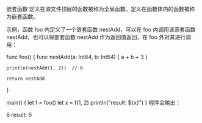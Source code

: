 嵌套函数
定义在源文件顶层的函数被称为全局函数。定义在函数体内的函数被称为嵌套函数。

示例，函数 foo 内定义了一个嵌套函数 nestAdd，可以在 foo 内调用该嵌套函数 nestAdd，也可以将嵌套函数 nestAdd 作为返回值返回，在 foo 外对其进行调用：

func foo() {
    func nestAdd(a: Int64, b: Int64) {
        a + b + 3
    }

    println(nestAdd(1, 2))  // 6

    return nestAdd
}

main() {
    let f = foo()
    let x = f(1, 2)
    println("result: ${x}")
}
程序会输出：

6
result: 6